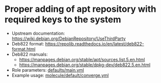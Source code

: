 # Proper adding of apt repository with required keys to the system

- Upstream documentation: <https://wiki.debian.org/DebianRepository/UseThirdParty>
- Deb822 format: <https://repolib.readthedocs.io/en/latest/deb822-format.html>
- Deb822 manuals:
    - <https://manpages.debian.org/stable/apt/sources.list.5.en.html>
    - <https://manpages.debian.org/stable/dpkg-dev/deb822.5.en.html>
- Role parameters: [defaults/main.yml](defaults/main.yml)
- Example usage: [molecule/default/converge.yml](molecule/default/converge.yml)
